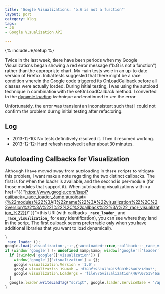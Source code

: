 ```yaml
---
title: 'Google Visualizations: "b.G is not a function"'
layout: post
category: blog
tags:
- JS
- Google Visualization API

---
```

{% include JB/setup %}

Twice in the last week, there have been periods when my Google Visualizations began showing a red error message ("b.G is not a function") rather than the appropriate chart. My main tests were in an up-to-date version of Firefox. Initial tests suggested that there might be a race condition wherein the Google code triggered its OnLoadCallback before all classes were actually loaded. During initial testing, I was using the autoload technique in combination with the setOnLoadCallback method. I converted to the <a href="https://developers.google.com/loader/#Dynamic">dynamic loading</a> technique and continued to see the error.

Unfortunately, the error was transient an inconsistent such that I could not confirm the problem during initial testing after refactoring.

## Log
- 2013-12-10: No tests definitively resolved it. Then it resumed working.</li>
- 2013-12-12: Hard refresh resolved it after about 30 minutes.</li>

## Autoloading Callbacks for Visualization

Although I have moved away from autoloading in these scripts to mitigate this problem, I want make a note regarding the two distinct callbacks. The first is for when the loader is available, and the second is per-module (for those modules that support it). When autoloading visualizations with <a href="{{ "https://www.google.com/jsapi?callback=_race_loader_&amp;autoload={%22modules%22%3A[{%22name%22%3A%22visualization%22%2C%22version%22%3A%221%22%2C%22callback%22%3A%22_race_visualization_%22}]}" }}">this URI</a> (with callbacks <strong>`_race_loader_`</strong> and <strong>`_race_visualization_`</strong> for easy identification), you can see where they land in the script. The first callback seems preferrable only when you have additional libraries that you want to load dynamically.
```js
}
_race_loader_();
google.load("visualization","1",{"autoloaded":true,"callback":"_race_visualization_"});
if (window['google'] != undefined &amp;&amp; window['google']['loader'] != undefined) {
  if (!window['google']['visualization']) {
    window['google']['visualization'] = {};
    google.visualization.Version = '1.0';
    google.visualization.JSHash = 'd780f2951a73e815f003b2b487c1d0a3';
    google.visualization.LoadArgs = 'file\75visualization\46v\0751\46async\0752';
  }
  google.loader.writeLoadTag("script", google.loader.ServiceBase + "/api/visualization/1.0/d780f2951a73e815f003b2b487c1d0a3/format+en,default.I.js", true);
}
```
